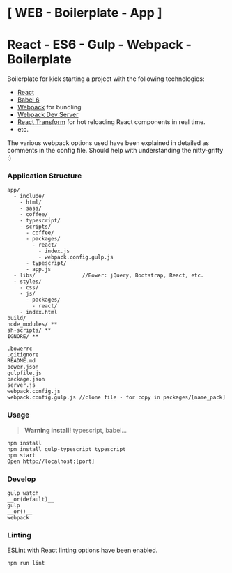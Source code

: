 [ WEB - Boilerplate - App ]
========================

# React - ES6 - Gulp - Webpack - Boilerplate

Boilerplate for kick starting a project with the following technologies:
* [React](https://github.com/facebook/react)
* [Babel 6](http://babeljs.io)
* [Webpack](http://webpack.github.io) for bundling
* [Webpack Dev Server](http://webpack.github.io/docs/webpack-dev-server.html)
* [React Transform](https://github.com/gaearon/react-transform-hmr) for hot reloading React components in real time.
* etc.

The various webpack options used have been explained in detailed as comments in the config file. Should help with understanding the nitty-gritty :)

### Application Structure

```
app/
  - include/
    - html/
    - sass/
    - coffee/
    - typescript/
    - scripts/
      - coffee/
      - packages/
        - react/
          - index.js
          - webpack.config.gulp.js
      - typescript/
      - app.js
  - libs/               //Bower: jQuery, Bootstrap, React, etc.
  - styles/
    - css/
    - js/
      - packages/
        - react/
    - index.html
build/
node_modules/ **
sh-scripts/ **
IGNORE/ **

.bowerrc
.gitignore
README.md
bower.json
gulpfile.js
package.json
server.js
webpack.config.js
webpack.config.gulp.js //clone file - for copy in packages/[name_pack]
```
### Usage
> __Warning install!__
typescript, babel...
```
npm install
npm install gulp-typescript typescript
npm start
Open http://localhost:[port]
```
### Develop
```
gulp watch
__or(default)__
gulp
__or()__
webpack
```

### Linting

ESLint with React linting options have been enabled.

```
npm run lint
```